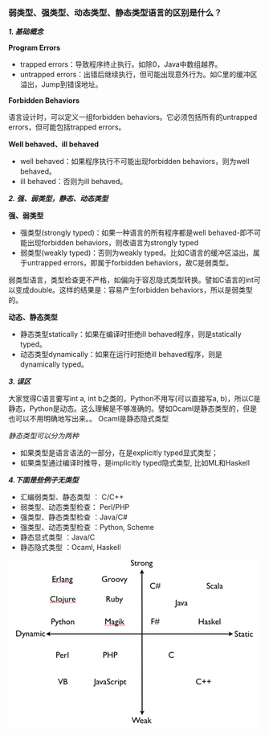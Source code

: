 ### 弱类型、强类型、动态类型、静态类型语言的区别是什么？

***1. 基础概念***

**Program Errors**

* trapped errors：导致程序终止执行。如除0，Java中数组越界。
* untrapped errors：出错后继续执行，但可能出现意外行为。如C里的缓冲区溢出，Jump到错误地址。

**Forbidden Behaviors**

语言设计时，可以定义一组forbidden behaviors。它必须包括所有的untrapped errors，但可能包括trapped errors。

**Well behaved、ill behaved**

* well behaved：如果程序执行不可能出现forbidden behaviors，则为well behaved。
* ill behaved：否则为ill behaved。

***2. 强、弱类型，静态、动态类型***

**强、弱类型**

* 强类型(strongly typed)：如果一种语言的所有程序都是well behaved-即不可能出现forbidden behaviors，则改语言为strongly typed
* 弱类型(weakly typed)：否则为weakly typed。比如C语言的缓冲区溢出，属于untrapped errors，即属于forbidden behaviors，故C是弱类型。

弱类型语言，类型检查更不严格，如偏向于容忍隐式类型转换。譬如C语言的int可以变成double。这样的结果是：容易产生forbidden behaviors，所以是弱类型的。

**动态、静态类型**

* 静态类型statically：如果在编译时拒绝ill behaved程序，则是statically typed。
* 动态类型dynamically：如果在运行时拒绝ill behaved程序，则是dynamically typed。

***3. 误区***

大家觉得C语言要写int a, int b之类的，Python不用写(可以直接写a, b)，所以C是静态，Python是动态。这么理解是不够准确的。譬如Ocaml是静态类型的，但是也可以不用明确地写出来。。 Ocaml是静态隐式类型

*静态类型可以分为两种*

* 如果类型是语言语法的一部分，在是explicitly typed显式类型；
* 如果类型通过编译时推导，是implicitly typed隐式类型, 比如ML和Haskell

***4.下面是些例子无类型***

* 汇编弱类型、静态类型 ： C/C++
* 弱类型、动态类型检查： Perl/PHP
* 强类型、静态类型检查 ：Java/C#
* 强类型、动态类型检查 ：Python, Scheme
* 静态显式类型 ：Java/C
* 静态隐式类型 ：Ocaml, Haskell

![img_1.png](img_1.png)
